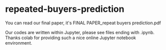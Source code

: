 # repeated-buyers-prediction

You can read our final paper, it's FINAL PAPER_repeat buyers prediction.pdf


Our codes are written within Jupyter, please see files ending with .ipynb. Thanks colab for providing such a nice online Jupyter notebook environment. 

